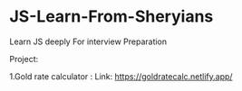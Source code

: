 # JS-Learn-From-Sheryians

Learn JS deeply For interview Preparation

Project:

1.Gold rate calculator : Link: https://goldratecalc.netlify.app/
